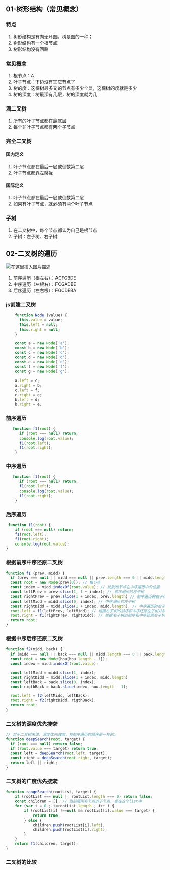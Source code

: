 ## 01-树形结构（常见概念）

### 特点
1. 树形结构是有向无环图，树是图的一种；
2. 树形结构有一个根节点
3. 树形结构没有回路

### 常见概念
1. 根节点：A
2. 叶子节点：下边没有其它节点了
3. 树的度：这棵树最多叉的节点有多少个叉，这棵树的度就是多少
4. 树的深度：树最深有几层，树的深度就为几

### 满二叉树
1. 所有的叶子节点都在最底层
2. 每个非叶子节点都有两个子节点

### 完全二叉树

#### 国内定义
1. 叶子节点都在最后一层或倒数第二层
2. 叶子节点都靠左聚拢

#### 国际定义
1. 叶子节点都在最后一层或倒数第二层
2. 如果有叶子节点，就必须有两个叶子节点

### 子树
1. 在二叉树中，每个节点都认为自己是根节点
2. 子树：左子树、右子树

## 02-二叉树的遍历
![在这里插入图片描述](https://img-blog.csdnimg.cn/20191123131047455.png?x-oss-process=image/watermark,type_ZmFuZ3poZW5naGVpdGk,shadow_10,text_aHR0cHM6Ly9ibG9nLmNzZG4ubmV0L3dlaXhpbl80Mjc1NTY3Nw==,size_16,color_FFFFFF,t_70)

1. 前序遍历（根左右）：ACFGBDE
2. 中序遍历（左根右）：FCGADBE
3. 后序遍历（左右根）：FGCDEBA

### js创建二叉树
```js
    function Node (value) {
      this.value = value;
      this.left = null;
      this.right = null;
    }

    const a = new Node('a');
    const b = new Node('b');
    const c = new Node('c');
    const d = new Node('d');
    const e = new Node('e');
    const f = new Node('f');
    const g = new Node('g');
    
    a.left = c;
    a.right = b;
    c.left = f;
    c.right = g;
    b.left = d;
    b.right = e;
```

### 前序遍历
```js
   function f1(root) {
      if (root === null) return;
      console.log(root.value);
      f1(root.left);
      f1(root.right);
    }
```

### 中序遍历
```js
   function f1(root) {
      if (root === null) return;
      f1(root.left);
      console.log(root.value);
      f1(root.right);
    }
```
### 后序遍历
```js
 function f1(root) {
    if (root === null) return;
    f1(root.left);
    f1(root.right);
    console.log(root.value);
}
```

### 根据前序中序还原二叉树
```js
function f1 (prev, midd) {
  if (prev === null || midd === null || prev.length === 0 || midd.length === 0) return;
  const root = new Node(prev[0]); // 根节点
  const index = midd.indexOf(root.value); // 找到根节点在中序遍历中的位置
  const leftPrev = prev.slice(1, 1 + index); // 前序遍历的左子树
  const rightPrev = prev.slice(1 + index, prev.length) // 前序遍历的右子树
  const leftMidd = midd.slice(0, index); // 中序遍历的左子树
  const rightDidd = midd.slice(1 + index, midd.length); // 中序遍历的右子树
  root.left = f1(leftPrev, leftMidd); // 根据左子树的前序和中序还原左子树并赋值
  root.right = f1(rightPrev, rightDidd); // 根据右子树的前序和中序还原右子树并赋值
  return root;
}
```

### 根据中序后序还原二叉树
```js
function f2(midd, back) {
  if (midd === null || back === null || midd.length === 0 || back.length === 0) return;
  const root = new Node(hou[hou.length - 1]);
  const index = midd.indexOf(root.value);

  const leftMidd = midd.slice(1, index);
  const rightDidd = midd.slice(1 + index, midd.length)
  const leftBack = back.slice(0, index);
  const rigthBack = back.slice(index, hou.length - 1);

  root.left = f2(leftMidd, leftBack);
  root.right = f2(rightDidd, rigthBack);
  return root;
}
```

### 二叉树的深度优先搜索
```js
// 对于二叉树来说，深度优先搜索，和前序遍历的顺序是一样的。
function deepSearch(root, target) {
  if (root === null) return false;
  if (root.value === target) return true;
  const left = deepSearch(root.left, target);
  const right = deepSearch(root.right, target);
  return left || right;
}
```

### 二叉树的广度优先搜索
```js
function rangeSearch(rootList, target) {
    if (rootList === null || rootList.length === 0) return false;
    const children = []; // 当前层所有节点的子节点，都在这个list中
    for (var i = 0 ; i<rootList.length ; i++ ) {
        if (rootList[i] !==null && rootList[i].value === target) {
            return true;
        } else {
            children.push(rootList[i].left);
            children.push(rootList[i].right);
        }
    }
    return f1(children, target);
}
```

### 二叉树的比较
